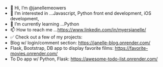 - 👋 Hi, I’m @janellemeowers
- 👀 I’m interested in ...Javascript, Python front end development, iOS development, 
- 🌱 I’m currently learning ...Python
- 📫 How to reach me ...https://www.linkedin.com/in/myersjanelle/
- ✅ Check out a few of my projects:
- Blog w/ login/comment section: https://janelle-blog.onrender.com/ 
- Flask, Bootstrap, DB app to display favorite films: https://favorite-movies.onrender.com/
- To Do app w/ Python, Flask: https://awesome-todo-list.onrender.com/

<!---
janellemeowers/janellemeowers is a ✨ special ✨ repository because its `README.md` (this file) appears on your GitHub profile.
You can click the Preview link to take a look at your changes.
--->
